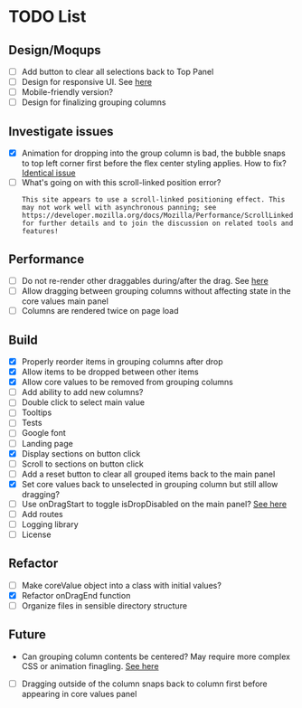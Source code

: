 # TODO List
## Design/Moqups
- [ ] Add button to clear all selections back to Top Panel
- [ ] Design for responsive UI. See [here](https://medium.com/styled-components/how-to-create-responsive-ui-with-styled-components-c6b71a3ce172)
- [ ] Mobile-friendly version?
- [ ] Design for finalizing grouping columns

## Investigate issues
- [x] Animation for dropping into the group column is bad, the bubble snaps to top left corner first before the flex center styling applies. How to fix? [Identical issue](https://github.com/atlassian/react-beautiful-dnd/issues/1851)
- [ ] What's going on with this scroll-linked position error?
  ````
  This site appears to use a scroll-linked positioning effect. This may not work well with asynchronous panning; see https://developer.mozilla.org/docs/Mozilla/Performance/ScrollLinkedEffects for further details and to join the discussion on related tools and features!
  ````

## Performance
- [ ] Do not re-render other draggables during/after the drag. See [here](https://github.com/atlassian/react-beautiful-dnd/issues/1791)
- [ ] Allow dragging between grouping columns without affecting state in the core values main panel
- [ ] Columns are rendered twice on page load

## Build
- [x] Properly reorder items in grouping columns after drop
- [x] Allow items to be dropped between other items
- [x] Allow core values to be removed from grouping columns
- [ ] Add ability to add new columns?
- [ ] Double click to select main value
- [ ] Tooltips
- [ ] Tests
- [ ] Google font
- [ ] Landing page
- [x] Display sections on button click
- [ ] Scroll to sections on button click
- [ ] Add a reset button to clear all grouped items back to the main panel
- [x] Set core values back to unselected in grouping column but still allow dragging?
- [ ] Use onDragStart to toggle isDropDisabled on the main panel? [See here](https://react-beautiful-dnd.netlify.app/?path=/story/ondragstart--toggle-isdropdisabled-ondragstart)
- [ ] Add routes
- [ ] Logging library
- [ ] License

## Refactor
- [ ] Make coreValue object into a class with initial values?
- [x] Refactor onDragEnd function
- [ ] Organize files in sensible directory structure

## Future
- Can grouping column contents be centered? May require more complex CSS or animation finagling. [See here](https://github.com/atlassian/react-beautiful-dnd/issues/1851)
- [ ] Dragging outside of the column snaps back to column first before appearing in core values panel
